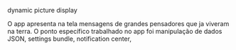 dynamic picture display

O app apresenta na tela mensagens de grandes pensadores que ja viveram na terra. O ponto específico trabalhado no app foi manipulação de dados JSON, settings bundle, notification center,
